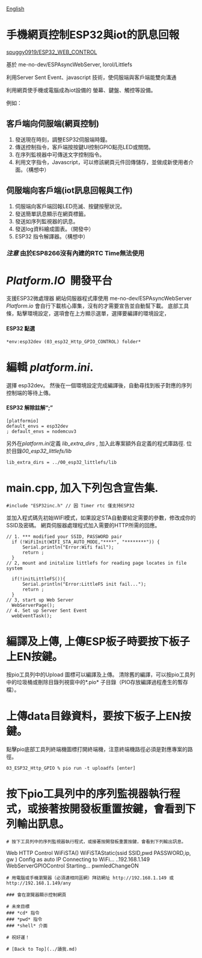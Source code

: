 [English](./README.md)
# 手機網頁控制ESP32與iot的訊息回報

[spuggy0919/ESP32_WEB_CONTROL](https://github.com/spuggy0919/ESP32_WEB_CONTROL)

基於 me-no-dev/ESPAsyncWebServer, lorol/Littlefs

利用Server Sent Event、javascript 技術，使伺服端與客戶端能雙向溝通

利用網頁使手機或電腦成為iot設備的 螢幕、鍵盤、觸控等設備。
  

  例如：
  
## 客戶端向伺服端(網頁控制)

1. 發送現在時刻，調整ESP32伺服端時鐘。
1. 傳送控制指令，客戶端按按鍵UI控制GPIO點亮LED或關閉。
1. 在序列監視器中可傳送文字控制指令。
2. 利用文字指令，Javascript，可以修該網頁元件回傳儲存，並做成新使用者介面。（構想中）


## 伺服端向客戶端(iot訊息回報與工作)

1.  伺服端向客戶端回報LED亮滅、按鍵按壓狀況。 
2.  發送簡單訊息顯示在網頁標籤。 
3.  發送如序列監視器的訊息。
4.  發送log資料繪成圖表。（開發中）
5.  ESP32 指令解譯器。（構想中）


### *注意* 由於ESP8266沒有內建的RTC Time無法使用

# *Platform.IO*  開發平台
 支援ESP32微處理器
 網站伺服器程式庫使用 me-no-dev/ESPAsyncWebServer
 *Platform.io* 會自行下載核心庫集，沒有的才需要宣告並自動幫下載。
 底部工具條，點擊環境設定，選項會在上方顯示選單，選擇要編譯的環境設定，
#### ESP32 點選
```
*env:esp32dev (03_esp32_Http_GPIO_CONTROL) folder*
```

# 編輯 *platform.ini*.
 選擇 esp32dev。
 然後在一個環境設定完成編譯後，自動尋找到板子對應的序列控制端的等待上傳。
#### ESP32 解除註解“;”
```
[platformio]
default_envs = esp32dev
; default_envs = nodemcuv3
```

 另外在*platform.ini*定義 *lib_extra_dirs*  , 加入此專案額外自定義的程式庫路徑.
 位於目錄*00_esp32_littlefs/lib*

```
lib_extra_dirs = ../00_esp32_littlefs/lib
```
# main.cpp, 加入下列包含宣告集.
```
#include "ESP32inc.h" // 因 Timer rtc 僅支持ESP32 
```

 並加入程式碼先初始WIFI模式，如果設定STA自動要給定需要的參數，修改成你的SSID及密碼。
 網頁伺服器處理程式加入需要的HTTP所需的回應。
```
// 1. *** modified your SSID, PASSWORD pair 
  if (!WiFiInit(WIFI_STA_AUTO_MODE,"****", "********")) {
      Serial.println("Error:Wifi fail");
      return ;
  } 
// 2, mount and initalize littlefs for reading page locates in file system

  if(!initLittleFS()){
      Serial.println("Error:LittleFS init fail...");
      return ;
  }
// 3, start up Web Server
  WebServerPage();
// 4. Set up Server Sent Event
  webEventTask();
```
# 編譯及上傳, 上傳ESP板子時要按下板子上EN按鍵。
  按pio工具列中的Upload 圖標可以編譯及上傳。
  清除舊的編譯，可以按pio工具列中的垃圾桶或刪除目錄列視窗中的*.pio* 子目錄（PIO存放編譯過程產生的暫存檔）。

# 上傳data目錄資料，要按下板子上EN按鍵。
 點擊pio底部工具列終端機圖標打開終端機，注意終端機路徑必須是對應專案的路徑。

```
03_ESP32_Http_GPIO % pio run -t uploadfs [enter]
```
# 按下pio工具列中的序列監視器執行程式，或接著按開發板重置按鍵，會看到下列輸出訊息。
```
# 按下工具列中的序列監視器執行程式，或接著按開發板重置按鍵，會看到下列輸出訊息。
```
Web HTTP Control
WiFiSTA() 
WiFiSTAStatic(ssid SSID,pwd PASSWORD,ip, gw ) 
Config as auto IP
Connecting to WiFi...
..192.168.1.149
WebServerGPIOControl Starting...
pwmledChangeON
```
# 用電腦或手機瀏覽器（必須連相同區網）拜訪網址 http://192.168.1.149 或 http://192.168.1.149/any

### 會在瀏覽器顯示控制網頁

# 未來目標
### *cd* 指令
### *pwd* 指令
### *shell* 介面

# 祝好運！

# [Back to Top](../讀我.md)